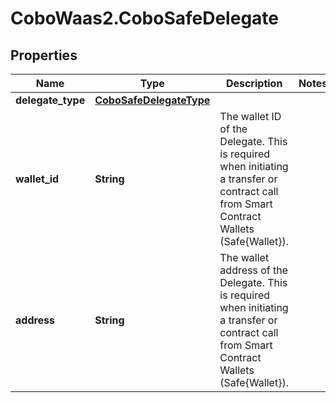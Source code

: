 # CoboWaas2.CoboSafeDelegate

## Properties

Name | Type | Description | Notes
------------ | ------------- | ------------- | -------------
**delegate_type** | [**CoboSafeDelegateType**](CoboSafeDelegateType.md) |  | 
**wallet_id** | **String** | The wallet ID of the Delegate. This is required when initiating a transfer or contract call from Smart Contract Wallets (Safe{Wallet}). | 
**address** | **String** | The wallet address of the Delegate. This is required when initiating a transfer or contract call from Smart Contract Wallets (Safe{Wallet}). | 


